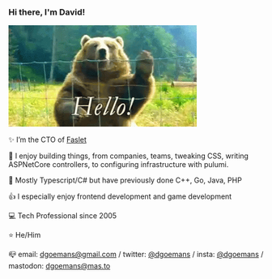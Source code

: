 ### Hi there, I'm David!

![Hello](https://raw.githubusercontent.com/dgoemans/dgoemans/master/hello.gif)

 :sparkles: I’m the CTO of [Faslet](https://faslet.me)
  
 :sparkling_heart: I enjoy building things, from companies, teams, tweaking CSS, writing ASPNetCore controllers, to configuring infrastructure with pulumi.
 
 :hammer: Mostly Typescript/C# but have previously done C++, Go, Java, PHP
 
 :thumbsup: I especially enjoy frontend development and game development

 :computer: Tech Professional since 2005
 
 :star: He/Him
 
 :mailbox_closed: email: dgoemans@gmail.com / twitter: [@dgoemans](https://twitter.com/dgoemans) / insta: [@dgoemans](https://instagram.com/dgoemans) / mastodon: [dgoemans@mas.to](https://mas.to/@dgoemans)
 
 <!--
SEO YO
 :key: Keywords: Fullstack, Javascript, Typescript, C#, React, Aspnet Core, DotnetCore 
-->
